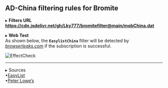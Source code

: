 ## AD-China filtering rules for Bromite  

▸ **Filters URL**  
**https://cdn.jsdelivr.net/gh/Lky777/bromitefilter@main/mobChina.dat**  

▸ **Web Test**   
As shown below, the **`EasylistChina`** filter will be detected by _[browserleaks.com](https://www.browserleaks.com/proxy)_ if the subscription is successful.  

![EffectCheck](https://hub.fastgit.org/Lky777/resources/blob/main/bromite/effectCheck1.jpg "Effect of Detection")  
___
▸ Sources  
•[EasyList](https://www.easylist.to/)  
•[Peter Lowe’s](https://pgl.yoyo.org/adservers/)
